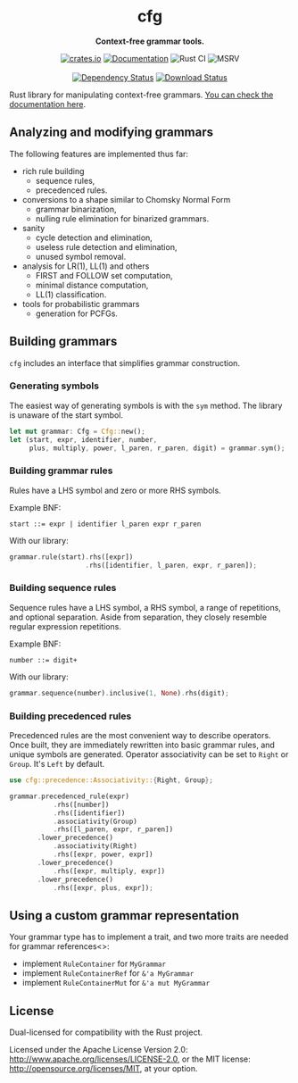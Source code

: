 <div align="center">
  <h1>cfg</h1>
  <p>
    <strong>Context-free grammar tools.</strong>
  </p>
  <p>

[![crates.io][crates.io shield]][crates.io link]
[![Documentation][docs.rs badge]][docs.rs link]
![Rust CI][github ci badge]
![MSRV][rustc 1.56+]
<br />
<br />
[![Dependency Status][deps.rs status]][deps.rs link]
[![Download Status][shields.io download count]][crates.io link]

  </p>
</div>

[crates.io shield]: https://img.shields.io/crates/v/cfg?label=latest
[crates.io link]: https://crates.io/crates/cfg
[docs.rs badge]: https://docs.rs/cfg/badge.svg?version=0.6.2
[docs.rs link]: https://docs.rs/cfg/0.6.2/cfg/
[github ci badge]: https://github.com/pczarn/cfg/workflows/CI/badge.svg?branch=master
[rustc 1.56+]: https://img.shields.io/badge/rustc-1.56%2B-blue.svg
[deps.rs status]: https://deps.rs/crate/cfg/0.6.2/status.svg
[deps.rs link]: https://deps.rs/crate/cfg/0.6.2
[shields.io download count]: https://img.shields.io/crates/d/cfg.svg

Rust library for manipulating context-free grammars.
[You can check the documentation here](https://docs.rs/cfg/).

## Analyzing and modifying grammars

The following features are implemented thus far:

* rich rule building
  * sequence rules,
  * precedenced rules.
* conversions to a shape similar to Chomsky Normal Form
  * grammar binarization,
  * nulling rule elimination for binarized grammars.
* sanity
  * cycle detection and elimination,
  * useless rule detection and elimination,
  * unused symbol removal.
* analysis for LR(1), LL(1) and others
  * FIRST and FOLLOW set computation,
  * minimal distance computation,
  * LL(1) classification.
* tools for probabilistic grammars
  * generation for PCFGs.

## Building grammars

`cfg` includes an interface that simplifies grammar construction.

### Generating symbols

The easiest way of generating symbols is with the `sym` method. The library is unaware
of the start symbol.

```rust
let mut grammar: Cfg = Cfg::new();
let (start, expr, identifier, number,
     plus, multiply, power, l_paren, r_paren, digit) = grammar.sym();
```

### Building grammar rules

Rules have a LHS symbol and zero or more RHS symbols.

Example BNF:
```bnf
start ::= expr | identifier l_paren expr r_paren
```

With our library:
```rust
grammar.rule(start).rhs([expr])
                   .rhs([identifier, l_paren, expr, r_paren]);
```

### Building sequence rules

Sequence rules have a LHS symbol, a RHS symbol, a range of repetitions, and
optional separation. Aside from separation, they closely resemble regular
expression repetitions.

Example BNF:
```bnf
number ::= digit+
```

With our library:
```rust
grammar.sequence(number).inclusive(1, None).rhs(digit);
```

### Building precedenced rules

Precedenced rules are the most convenient way to describe operators. Once
built, they are immediately rewritten into basic grammar rules, and unique
symbols are generated. Operator associativity can be set to `Right` or
`Group`. It's `Left` by default.

```rust
use cfg::precedence::Associativity::{Right, Group};

grammar.precedenced_rule(expr)
           .rhs([number])
           .rhs([identifier])
           .associativity(Group)
           .rhs([l_paren, expr, r_paren])
       .lower_precedence()
           .associativity(Right)
           .rhs([expr, power, expr])
       .lower_precedence()
           .rhs([expr, multiply, expr])
       .lower_precedence()
           .rhs([expr, plus, expr]);
```

## Using a custom grammar representation

Your grammar type has to implement a trait, and two more traits are needed for grammar references<>:

* implement `RuleContainer` for `MyGrammar`
* implement `RuleContainerRef` for `&'a MyGrammar`
* implement `RuleContainerMut` for `&'a mut MyGrammar`

## License

Dual-licensed for compatibility with the Rust project.

Licensed under the Apache License Version 2.0:
http://www.apache.org/licenses/LICENSE-2.0, or the MIT license:
http://opensource.org/licenses/MIT, at your option.
